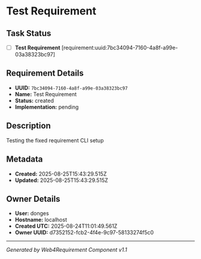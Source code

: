 # Test Requirement

## Task Status
- [ ] **Test Requirement** [requirement:uuid:7bc34094-7160-4a8f-a99e-03a38323bc97]

## Requirement Details

- **UUID:** `7bc34094-7160-4a8f-a99e-03a38323bc97`
- **Name:** Test Requirement
- **Status:** created
- **Implementation:** pending

## Description

Testing the fixed requirement CLI setup

## Metadata

- **Created:** 2025-08-25T15:43:29.515Z
- **Updated:** 2025-08-25T15:43:29.515Z

## Owner Details

- **User:** donges
- **Hostname:** localhost
- **Created UTC:** 2025-08-24T11:01:49.561Z
- **Owner UUID:** d7352152-fcb2-4f4e-9c97-58133274f5c0

---

*Generated by Web4Requirement Component v1.1*